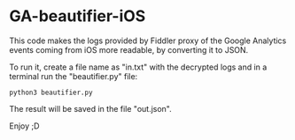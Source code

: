# GA-beautifier-iOS

This code makes the logs provided by Fiddler proxy of the Google Analytics events coming from iOS more readable, by converting it to JSON.

To run it, create a file name as "in.txt" with the decrypted logs and in a terminal run the "beautifier.py" file:

`python3 beautifier.py`

The result will be saved in the file "out.json".

Enjoy ;D
